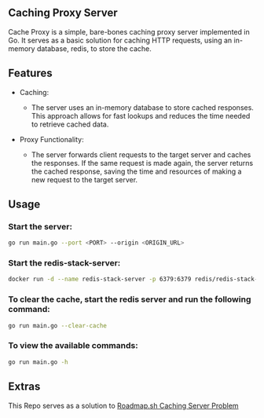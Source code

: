 <!-- <img src="banner.jpg" alt="Description" style="width:100%;"> -->

## Caching Proxy Server
Cache Proxy is a simple, bare-bones caching proxy server implemented in Go. It serves as a basic solution for caching HTTP requests, using an in-memory database, redis, to store the cache.

## Features
- Caching:
  - The server uses an in-memory database to store cached responses. This approach allows for fast lookups and reduces the time needed to retrieve cached data.

- Proxy Functionality:
  - The server forwards client requests to the target server and caches the responses. If the same request is made again, the server returns the cached response, saving the time and resources of making a new request to the target server.

## Usage

### Start the server:

```bash
go run main.go --port <PORT> --origin <ORIGIN_URL>
```
### Start the redis-stack-server:

```bash
docker run -d --name redis-stack-server -p 6379:6379 redis/redis-stack-server:latest
```

### To clear the cache, start the redis server and run the following command:

```bash
go run main.go --clear-cache
```

### To view the available commands:

```bash
go run main.go -h
```

## Extras
This Repo serves as a solution to [Roadmap.sh Caching Server Problem](https://roadmap.sh/projects/caching-server)